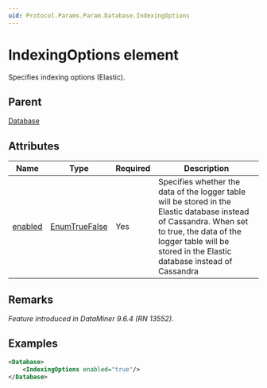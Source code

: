 ```yaml
---
uid: Protocol.Params.Param.Database.IndexingOptions
---
```


# IndexingOptions element

Specifies indexing options (Elastic).

## Parent

[Database](xref:Protocol.Params.Param.Database)

## Attributes

|Name|Type|Required|Description|
|--- |--- |--- |--- |
|[enabled](xref:Protocol.Params.Param.Database.IndexingOptions-enabled)|[EnumTrueFalse](xref:Protocol-EnumTrueFalse)|Yes|Specifies whether the data of the logger table will be stored in the Elastic database instead of Cassandra. When set to true, the data of the logger table will be stored in the Elastic database instead of Cassandra|

## Remarks

*Feature introduced in DataMiner 9.6.4 (RN 13552).*

## Examples

```xml
<Database>
    <IndexingOptions enabled="true"/>
</Database>
```
